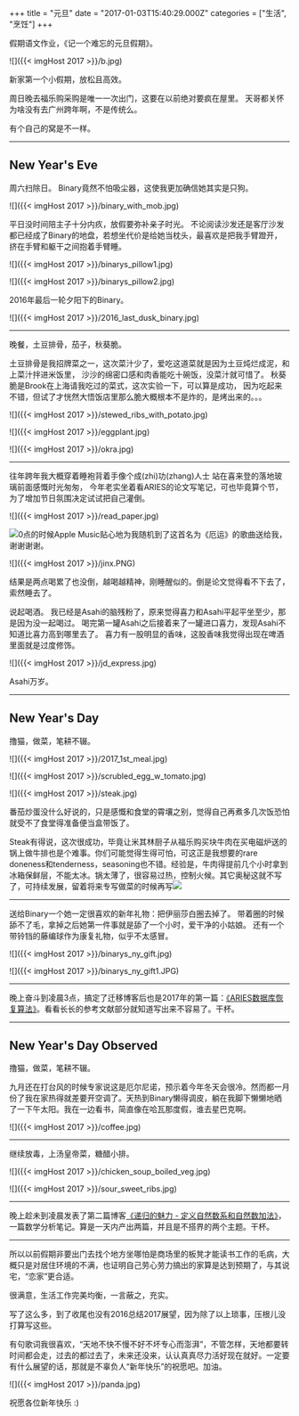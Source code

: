 +++
title = "元旦"
date = "2017-01-03T15:40:29.000Z"
categories = ["生活", "烹饪"]
+++

假期语文作业，《记一个难忘的元旦假期》。

![]({{< imgHost 2017 >}}/b.jpg)

新家第一个小假期，放松且高效。

周日晚去福乐购采购是唯一一次出门，这要在以前绝对要疯在屋里。
天哥都关怀为啥没有去广州跨年啊，不是传统么。

有个自己的窝是不一样。

---

## New Year's Eve

周六扫除日。
Binary竟然不怕吸尘器，这使我更加确信她其实是只狗。

![]({{< imgHost 2017 >}}/binary_with_mob.jpg)

平日没时间陪主子十分内疚，放假要弥补亲子时光。
不论阅读沙发还是客厅沙发都已经成了Binary的地盘，若想坐代价是给她当枕头，最喜欢是把我手臂蹬开，挤在手臂和躯干之间抱着手臂睡。

![]({{< imgHost 2017 >}}/binarys_pillow1.jpg)

![]({{< imgHost 2017 >}}/binarys_pillow2.jpg)

2016年最后一轮夕阳下的Binary。

![]({{< imgHost 2017 >}}/2016_last_dusk_binary.jpg)

---

晚餐，土豆排骨，茄子，秋葵脆。

土豆排骨是我招牌菜之一，这次菜汁少了，爱吃这道菜就是因为土豆炖烂成泥，和上菜汁拌进米饭里，
沙沙的绵密口感和肉香能吃十碗饭，没菜汁就可惜了。
秋葵脆是Brook在上海请我吃过的菜式，这次实验一下，可以算是成功，
因为吃起来不错，但试了才恍然大悟饭店里那么脆大概根本不是炸的，是烤出来的。。。

![]({{< imgHost 2017 >}}/stewed_ribs_with_potato.jpg)

![]({{< imgHost 2017 >}}/eggplant.jpg)

![]({{< imgHost 2017 >}}/okra.jpg)

---

往年跨年我大概穿着睡袍背着手像个成(zhi)功(zhang)人士
站在喜来登的落地玻璃前面感慨时光匆匆，
今年老实坐着看ARIES的论文写笔记，可也毕竟算个节，为了增加节日氛围决定试试把自己灌倒。

![]({{< imgHost 2017 >}}/read_paper.jpg)

![](/img/smiley/doge.gif)0点的时候Apple Music贴心地为我随机到了这首名为《厄运》的歌曲送给我，谢谢谢谢。

![]({{< imgHost 2017 >}}/jinx.PNG)

结果是两点喝累了也没倒，越喝越精神，刚睡醒似的。倒是论文觉得看不下去了，索然睡去了。

说起喝酒。
我已经是Asahi的脑残粉了，原来觉得喜力和Asahi平起平坐至少，那是因为没一起喝过。
喝完第一罐Asahi之后接着来了一罐进口喜力，发现Asahi不知道比喜力高到哪里去了。
喜力有一股明显的香味，这股香味我觉得出现在啤酒里面就是过度修饰。

![]({{< imgHost 2017 >}}/jd_express.jpg)

Asahi万岁。

---

## New Year's Day

撸猫，做菜，笔耕不辍。

![]({{< imgHost 2017 >}}/2017_1st_meal.jpg)

![]({{< imgHost 2017 >}}/scrubled_egg_w_tomato.jpg)

![]({{< imgHost 2017 >}}/steak.jpg)

番茄炒蛋没什么好说的，只是感慨和食堂的霄壤之别，觉得自己再煮多几次饭恐怕就受不了食堂得准备便当盒带饭了。

Steak有得说，这次很成功，毕竟让米其林厨子从福乐购买块牛肉在买电磁炉送的锅上做牛排也是个难事。你们可能觉得生得可怕，可这正是我想要的rare doneness和tenderness，seasoning也不错。经验是，牛肉得提前几个小时拿到冰箱保鲜层，不能太冰。锅太薄了，很容易过热，控制火候。其它奥秘这就不写了，可持续发展，留着将来专写做菜的时候再写![](/img/smiley/hashiqi.png)

---

送给Binary一个她一定很喜欢的新年礼物：把伊丽莎白圈去掉了。
带着圈的时候舔不了毛，拿掉之后她第一件事就是舔了一个小时，爱干净的小姑娘。
还有一个带铃铛的藤编球作为康复礼物，似乎不太感冒。

![]({{< imgHost 2017 >}}/binarys_ny_gift.jpg)

![]({{< imgHost 2017 >}}/binarys_ny_gift1.JPG)

---

晚上奋斗到凌晨3点，搞定了迁移博客后也是2017年的第一篇：[《ARIES数据库恢复算法》][blog aries]。看看长长的参考文献部分就知道写出来不容易了。干杯。

---

## New Year's Day Observed

撸猫，做菜，笔耕不辍。

九月还在打台风的时候专家说这是厄尔尼诺，预示着今年冬天会很冷。然而都一月份了我在家热得就差要开空调了。天热到Binary懒得调皮，躺在我脚下懒懒地晒了一下午太阳。我在一边看书，简直像在哈瓦那度假，谁去星巴克啊。

![]({{< imgHost 2017 >}}/coffee.jpg)

---

继续放毒，上汤皇帝菜，糖醋小排。

![]({{< imgHost 2017 >}}/chicken_soup_boiled_veg.jpg)

![]({{< imgHost 2017 >}}/sour_sweet_ribs.jpg)

---

晚上趁未到凌晨发表了第二篇博客[《递归的魅力 - 定义自然数系和自然数加法》][blog recursion]，一篇数学分析笔记。算是一天内产出两篇，并且是不搭界的两个主题。干杯。

---

所以以前假期非要出门去找个地方坐哪怕是商场里的板凳才能读书工作的毛病，大概只是对居住环境的不满，也证明自己劳心劳力搞出的家算是达到预期了，与其说宅，“恋家”更合适。

很满意，生活工作完美均衡，一言蔽之，充实。

写了这么多，到了收尾也没有2016总结2017展望，因为除了以上琐事，压根儿没打算写这些。

有句歌词我很喜欢，“天地不快不慢不好不坏专心而澎湃”，不管怎样，天地都要转时间都会走，过去的都过去了，未来还没来，认认真真尽力活好现在就好。一定要有什么展望的话，那就是不辜负人“新年快乐”的祝愿吧。加油。

![]({{< imgHost 2017 >}}/panda.jpg)

祝愿各位新年快乐 :)

[blog aries]: /2017/01/02/ARIES数据库恢复算法.html
[blog recursion]: /2017/01/02/递归的魅力_-_定义自然数系和自然数加法.html
